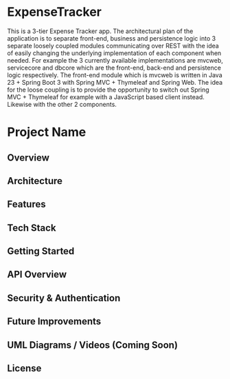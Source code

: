# ExpenseTracker
This is a 3-tier Expense Tracker app.
The architectural plan of the application is to separate front-end, business  and persistence logic into 3 separate loosely coupled modules communicating over REST
with the idea of easily changing the underlying implementation of each component when needed. For example the 3 currently available implementations are 
mvcweb, servicecore and dbcore which are the front-end, back-end and persistence logic respectively. The front-end module which is mvcweb is written in 
Java 23 + Spring Boot 3 with Spring MVC + Thymeleaf and Spring Web. The idea for the loose coupling is to provide the opportunity to switch out
Spring MVC + Thymeleaf for example with a JavaScript based client instead. Likewise with the other 2 components.


# Project Name

## Overview

## Architecture

## Features

## Tech Stack

## Getting Started

## API Overview

## Security & Authentication

## Future Improvements

## UML Diagrams / Videos (Coming Soon)

## License

